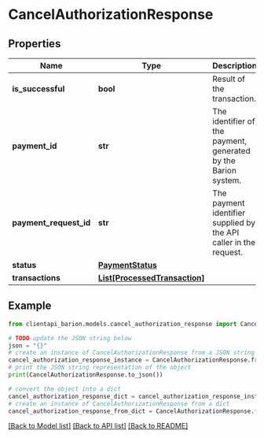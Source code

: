 # CancelAuthorizationResponse


## Properties

Name | Type | Description | Notes
------------ | ------------- | ------------- | -------------
**is_successful** | **bool** | Result of the transaction. | 
**payment_id** | **str** | The identifier of the payment, generated by the Barion system. | 
**payment_request_id** | **str** | The payment identifier supplied by the API caller in the request. | 
**status** | [**PaymentStatus**](PaymentStatus.md) |  | 
**transactions** | [**List[ProcessedTransaction]**](ProcessedTransaction.md) |  | 

## Example

```python
from clientapi_barion.models.cancel_authorization_response import CancelAuthorizationResponse

# TODO update the JSON string below
json = "{}"
# create an instance of CancelAuthorizationResponse from a JSON string
cancel_authorization_response_instance = CancelAuthorizationResponse.from_json(json)
# print the JSON string representation of the object
print(CancelAuthorizationResponse.to_json())

# convert the object into a dict
cancel_authorization_response_dict = cancel_authorization_response_instance.to_dict()
# create an instance of CancelAuthorizationResponse from a dict
cancel_authorization_response_from_dict = CancelAuthorizationResponse.from_dict(cancel_authorization_response_dict)
```
[[Back to Model list]](../README.md#documentation-for-models) [[Back to API list]](../README.md#documentation-for-api-endpoints) [[Back to README]](../README.md)


